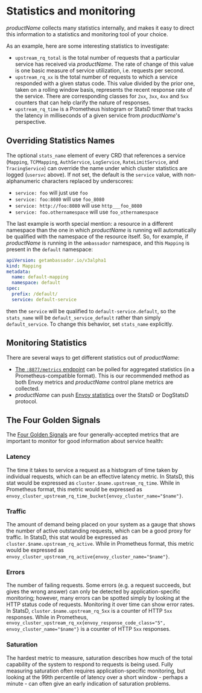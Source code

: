 # Statistics and monitoring

$productName$ collects many statistics internally, and makes it easy to
direct this information to a statistics and monitoring tool of your
choice.

As an example, here are some interesting statistics to investigate:

- `upstream_rq_total` is the total
  number of requests that a particular service has received via $productName$.  The rate of change of this value is one basic measure of
  service utilization, i.e. requests per second.
- `upstream_rq_xx` is the total number
  of requests to which a service responded with a given status code.
  This value divided by the prior one, taken on
  a rolling window basis, represents the recent response rate of the
  service.  There are corresponding classes for `2xx`, `3xx`, `4xx` and `5xx` counters that can
  help clarify the nature of responses.
- `upstream_rq_time` is a Prometheus histogram or StatsD timer
  that tracks the latency in milliseconds of a given service from $productName$'s perspective.

## Overriding Statistics Names

The optional `stats_name` element of every CRD that references a service (`Mapping`, `TCPMapping`,
`AuthService`, `LogService`, `RateLimitService`, and `TracingService`) can override the name under which cluster statistics
are logged (`usersvc` above). If not set, the default is the `service` value, with non-alphanumeric characters replaced by
underscores:

- `service: foo` will just use `foo`
- `service: foo:8080` will use `foo_8080`
- `service: http://foo:8080` will use `http___foo_8080`
- `service: foo.othernamespace` will use `foo_othernamespace`

The last example is worth special mention: a resource in a different namespace than the one in which $productName$ is running will automatically be qualified with the namespace of the resource itself. So, for example, if $productName$ is running in the `ambassador` namespace, and this `Mapping` is present in the `default` namespace:

```yaml
apiVersion: getambassador.io/v3alpha1
kind: Mapping
metadata:
  name: default-mapping
  namespace: default
spec:
  prefix: /default/
  service: default-service
```

then the `service` will be qualified to `default-service.default`, so the `stats_name` will be `default_service_default` rather than simply `default_service`. To change this behavior, set `stats_name` explicitly.

## Monitoring Statistics

There are several ways to get different statistics out of $productName$:

- [The `:8877/metrics` endpoint](./8877-metrics) can be polled for
  aggregated statistics (in a Prometheus-compatible format).  This is
  our recommended method as both Envoy metrics and $productName$ control plane
  metrics are collected.
- $productName$ can push [Envoy statistics](./envoy-statsd) over the
  StatsD or DogStatsD protocol.

## The Four Golden Signals

The [Four Golden Signals](https://sre.google/sre-book/monitoring-distributed-systems/) are four generally-accepted metrics
that are important to monitor for good information about service health:

### Latency

The time it takes to service a request as a histogram of time taken by individual requests, which can be an effective latency metric.
In StatsD, this stat would be expressed as `cluster.$name.upstream_rq_time`.
While in Prometheus format, this metric would be expressed as `envoy_cluster_upstream_rq_time_bucket{envoy_cluster_name="$name"}`.

### Traffic

The amount of demand being placed on your system as a gauge that shows the number of active outstanding requests, which can be a good proxy for traffic.
In StatsD, this stat would be expressed as `cluster.$name.upstream_rq_active`.
While in Prometheus format, this metric would be expressed as `envoy_cluster_upstream_rq_active{envoy_cluster_name="$name"}`.

### Errors

The number of failing requests. Some errors (e.g. a request succeeds, but gives the wrong answer) can only be detected by application-specific monitoring; however, many errors can be spotted simply by looking at the HTTP status code of requests. Monitoring it over time can show error rates.
In StatsD, `cluster.$name.upstream_rq_5xx` is a counter of HTTP `5xx` responses.
While in Prometheus, `envoy_cluster_upstream_rq_xx{envoy_response_code_class="5", envoy_cluster_name="$name"}` is a counter of HTTP `5xx` responses.

### Saturation

The hardest metric to measure, saturation describes how much of the total capability of the system to respond to requests is being used. Fully measuring saturation often requires application-specific monitoring, but looking at the 99th percentile of latency over a short window - perhaps a minute - can often give an early indication of saturation problems.

